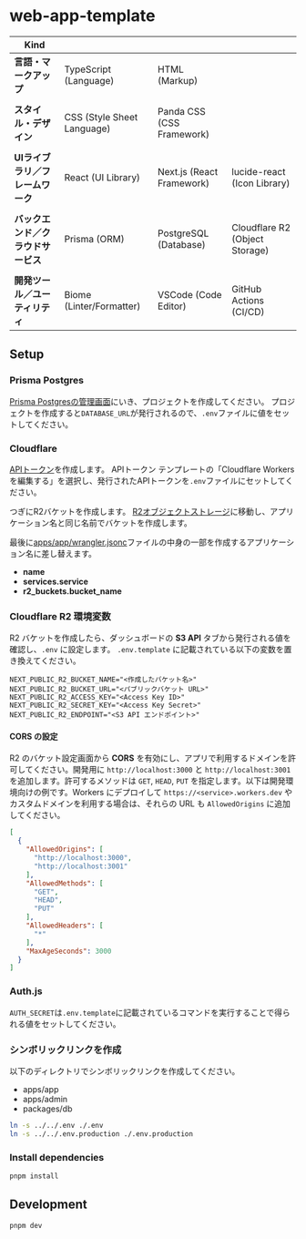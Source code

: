 # web-app-template

| Kind                             |                              |                                   |                                  |
| -------------------------------- | ---------------------------- | --------------------------------- | -------------------------------- |
| **言語・マークアップ**           | TypeScript (Language)        | HTML (Markup)                     |                                  |
|                                  |                              |                                   |                                  |
| **スタイル・デザイン**           | CSS (Style Sheet Language)   | Panda CSS (CSS Framework)         |                                  |
|                                  |                              |                                   |                                  |
| **UIライブラリ／フレームワーク** | React (UI Library)           | Next.js (React Framework)         | lucide-react (Icon Library)      |
|                                  |                              |                                   |                                  |
| **バックエンド／クラウドサービス** | Prisma (ORM)                 | PostgreSQL (Database)             | Cloudflare R2 (Object Storage)   |
|                                  |                              |                                   |                                  |
| **開発ツール／ユーティリティ**   | Biome (Linter/Formatter)     | VSCode (Code Editor)              | GitHub Actions (CI/CD)           |

## Setup

### Prisma Postgres

[Prisma Postgresの管理画面](https://console.prisma.io/cm2k2bkw6033kz4nm3p680ptx/overview)にいき、プロジェクトを作成してください。
プロジェクトを作成すると`DATABASE_URL`が発行されるので、`.env`ファイルに値をセットしてください。

### Cloudflare

[APIトークン](https://dash.cloudflare.com/7f1a98e6d518e869f7dbe928287cf37b/api-tokens)を作成します。
APIトークン テンプレートの「Cloudflare Workers を編集する」を選択し、発行されたAPIトークンを`.env`ファイルにセットしてください。

つぎにR2バケットを作成します。
[R2オブジェクトストレージ](https://dash.cloudflare.com/7f1a98e6d518e869f7dbe928287cf37b/r2/overview)に移動し、アプリケーション名と同じ名前でバケットを作成します。

最後に[apps/app/wrangler.jsonc](./apps/app/wrangler.jsonc)ファイルの中身の一部を作成するアプリケーション名に差し替えます。

- **name**
- **services.service**
- **r2_buckets.bucket_name**

### Cloudflare R2 環境変数

R2 バケットを作成したら、ダッシュボードの **S3 API** タブから発行される値を確認し、`.env` に設定します。
`.env.template` に記載されている以下の変数を置き換えてください。

```env
NEXT_PUBLIC_R2_BUCKET_NAME="<作成したバケット名>"
NEXT_PUBLIC_R2_BUCKET_URL="<パブリックバケット URL>"
NEXT_PUBLIC_R2_ACCESS_KEY="<Access Key ID>"
NEXT_PUBLIC_R2_SECRET_KEY="<Access Key Secret>"
NEXT_PUBLIC_R2_ENDPOINT="<S3 API エンドポイント>"
```

#### CORS の設定

R2 のバケット設定画面から **CORS** を有効にし、アプリで利用するドメインを許可してください。開発用に `http://localhost:3000` と `http://localhost:3001` を追加します。許可するメソッドは `GET`, `HEAD`, `PUT` を指定します。以下は開発環境向けの例です。Workers にデプロイして `https://<service>.workers.dev` やカスタムドメインを利用する場合は、それらの URL も `AllowedOrigins` に追加してください。

```json
[
  {
    "AllowedOrigins": [
      "http://localhost:3000",
      "http://localhost:3001"
    ],
    "AllowedMethods": [
      "GET",
      "HEAD",
      "PUT"
    ],
    "AllowedHeaders": [
      "*"
    ],
    "MaxAgeSeconds": 3000
  }
]
```

### Auth.js

`AUTH_SECRET`は`.env.template`に記載されているコマンドを実行することで得られる値をセットしてください。

### シンボリックリンクを作成

以下のディレクトリでシンボリックリンクを作成してください。

- apps/app
- apps/admin
- packages/db

```sh
ln -s ../../.env ./.env
ln -s ../../.env.production ./.env.production
```

### Install dependencies

```sh
pnpm install
```

## Development

```sh
pnpm dev
```
